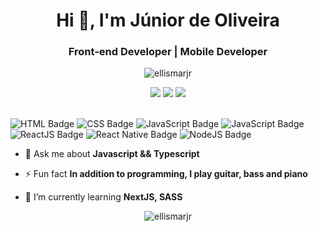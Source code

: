 <h1 align="center">Hi 👋, I'm Júnior de Oliveira</h1>
<h3 align="center">Front-end Developer | Mobile Developer</h3>
<p align="center"> <img src="https://komarev.com/ghpvc/?username=ellismarjr" alt="ellismarjr" /> </p>

<div align="center">
  <a href="https://www.linkedin.com/in/ellismarjunior/"><img src="https://img.shields.io/badge/linkedin-0077B5.svg?style=for-the-badge&logo=linkedin&logoColor=white"></a>
<a href="https://twitter.com/ellismarjunior"><img src="https://img.shields.io/badge/twitter-1DA1F2.svg?style=for-the-badge&logo=twitter&logoColor=white"></a>
<a href="mailto:ellismar.junior@gmail.com"><img src="https://img.shields.io/badge/e‑mail-D14836.svg?style=for-the-badge&logo=GMail&logoColor=white"></a>
</div>

<br />
 
![HTML Badge](https://img.shields.io/badge/-HTML-orange)
![CSS Badge](https://img.shields.io/badge/-CSS-blue)
![JavaScript Badge](https://img.shields.io/badge/-JavaScript-yellow)
![JavaScript Badge](https://img.shields.io/badge/-Typescript-blue)
![ReactJS Badge](https://img.shields.io/badge/-ReactJS-blue)
![React Native Badge](https://img.shields.io/badge/-React%20Native-purple)
![NodeJS Badge](https://img.shields.io/badge/-Node.js-limegreen) 


- 💬 Ask me about **Javascript && Typescript**

- ⚡ Fun fact **In addition to programming, I play guitar, bass and piano**
- 🌱 I’m currently learning **NextJS, SASS**
  
<p align="center">
  <img src="https://github-readme-stats.vercel.app/api?username=ellismarjr&show_icons=true&theme=dark" alt="ellismarjr" />
</p>
</br>


<!--
**ellismarjr/ellismarjr** is a ✨ _special_ ✨ repository because its `README.md` (this file) appears on your GitHub profile.

Here are some ideas to get you started:

- 🔭 I’m currently working on ...
- 🌱 I’m currently learning ...
- 👯 I’m looking to collaborate on ...
- 🤔 I’m looking for help with ...
- 💬 Ask me about ...
- 📫 How to reach me: ...
- 😄 Pronouns: ...
- ⚡ Fun fact: ...
-->
